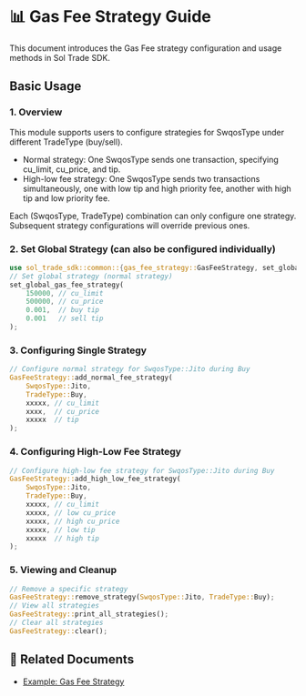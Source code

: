 # 📊 Gas Fee Strategy Guide

This document introduces the Gas Fee strategy configuration and usage methods in Sol Trade SDK.

## Basic Usage

### 1. Overview

This module supports users to configure strategies for SwqosType under different TradeType (buy/sell).

- Normal strategy: One SwqosType sends one transaction, specifying cu_limit, cu_price, and tip.
- High-low fee strategy: One SwqosType sends two transactions simultaneously, one with low tip and high priority fee, another with high tip and low priority fee.

Each (SwqosType, TradeType) combination can only configure one strategy. Subsequent strategy configurations will override previous ones.

### 2. Set Global Strategy (can also be configured individually)

```rust
use sol_trade_sdk::common::{gas_fee_strategy::GasFeeStrategy, set_global_gas_fee_strategy};
// Set global strategy (normal strategy)
set_global_gas_fee_strategy(
    150000, // cu_limit
    500000, // cu_price
    0.001,  // buy tip
    0.001   // sell tip
);
```

### 3. Configuring Single Strategy

```rust
// Configure normal strategy for SwqosType::Jito during Buy
GasFeeStrategy::add_normal_fee_strategy(
    SwqosType::Jito,
    TradeType::Buy,
    xxxxx, // cu_limit
    xxxx,  // cu_price
    xxxxx  // tip
);
```

### 4. Configuring High-Low Fee Strategy

```rust
// Configure high-low fee strategy for SwqosType::Jito during Buy
GasFeeStrategy::add_high_low_fee_strategy(
    SwqosType::Jito,
    TradeType::Buy,
    xxxxx, // cu_limit
    xxxxx, // low cu_price
    xxxxx, // high cu_price
    xxxxx, // low tip
    xxxxx  // high tip
);
```

### 5. Viewing and Cleanup

```rust
// Remove a specific strategy
GasFeeStrategy::remove_strategy(SwqosType::Jito, TradeType::Buy);
// View all strategies
GasFeeStrategy::print_all_strategies();
// Clear all strategies
GasFeeStrategy::clear();
```

## 🔗 Related Documents

- [Example: Gas Fee Strategy](../examples/gas_fee_strategy/)
